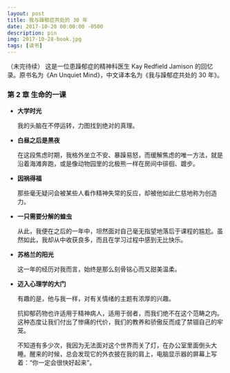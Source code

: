 ```yaml
---
layout: post
title: 我与躁郁症共处的 30 年
date: 2017-10-28 00:00:00 -0500
description: pin
img: 2017-10-28-book.jpg
tags: [读书]
---
```




（未完待续） 这是一位患躁郁症的精神科医生 Kay Redfield Jamison 的回忆录。原书名为《An Unquiet Mind》，中文译本名为《我与躁郁症共处的 30 年》。



### 第 2 章	生命的一课

- **大学时光**

  我的头脑在不停运转，力图找到绝对的真理。

- **白昼之后是黑夜**

  在这段焦虑时期，我格外坐立不安、暴躁易怒，而缓解焦虑的唯一方法，就是沿着海滩奔跑，或是像动物园里的北极熊一样在房间中徘徊、踱步。
  
- **因祸得福**

  那些毫无疑问会被某些人看作精神失常的反应，却被他如此仁慈地称为创造力。
  
- **一只需要分解的蝗虫**

  从此，我便在之后的一年中，坦然面对自己毫无指望地落后于课程的尴尬。虽然如此，我却从中收获良多，而且在学习过程中感到无比快乐。
  
- **苏格兰的阳光**

  这一年的经历对我而言，始终是那么刻骨铭心而又甜美温柔。
  
- **迈入心理学的大门**

  有趣的是，他与我一样，对有关情绪的主题有浓厚的兴趣。
  
  抗抑郁药物也许适用于精神病人，适用于弱者，而我们绝不在这个范畴之内。这种态度让我们付出了惨痛的代价，我们的教养和骄傲反而成了禁锢自己的牢笼。
  
  不知道有多少次，我因为无法面对这个世界而关了灯，在办公室里面倒头大睡。醒来的时候，总会发现它的外衣披在我的肩上，电脑显示器的屏幕上写着：“你一定会很快好起来”。